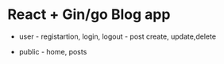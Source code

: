 # React + Gin/go Blog app

- user - registartion, login, logout - post create, update,delete

- public - home, posts
